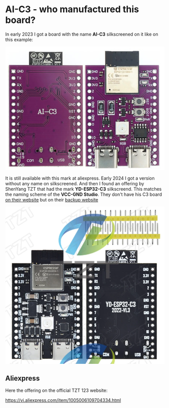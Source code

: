 # AI-C3 - who manufactured this board?

In early 2023 I got a board with the name __AI-C3__ silkscreened on it like on this example:

![AI-C3](../docs/esp32_c3_aliexpress.jpg)

It is still available with this mark at aliexpress. Early 2024 I got a version without any name on silkscreened. And then I found an offering by ShenYang TZT that had the mark __YD-ESP32-C3__ silkscreend. This matches the naming scheme of the __VCC-GND Studio__. They don't have his C3 board [on their website](http://vcc-gnd.com/) but on their [backup website](http://124.222.62.86/yd-data/YD-ESP32-C3/)

![board](11_board.png)

## Aliexpress

Here the offering on the official TZT 123 website: 

https://vi.aliexpress.com/item/1005006109704334.html

